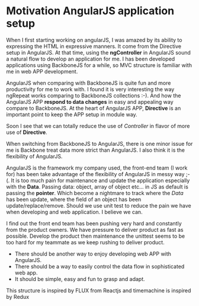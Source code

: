 # Motivation AngularJS application setup

When I first starting working on angularJS, I was amazed by its ability to expressing the HTML in expressive manners.
It come from the Directive setup in AngularJS. At that time, using the **ngController** in AngularJS sound a natural flow
to develop an application for me. I has been developed applications using BackboneJS for a while, so MVC structure is
familiar with me in web APP development.

AngularJS when comparing with BackboneJS is quite fun and more productivity for me to work with. I found it is very
interesting the way ngRepeat works comparing to BackboneJS collections :-).
And how the AngularJS APP **respond to data changes** in easy and appealing way compare to BackboneJS.
At the heart of AngularJS APP, **Directive** is an important point to keep the APP setup in module way.

Soon I see that we can totally reduce the use of *Controller* in flavor of more use of **Directive**.

When switching from BackboneJS to AngularJS, there is one minor issue for me is Backbone treat data more strict than
AngularJS. I also think it is the flexibility of AngularJS.

AngularJS is the framework my company used, the front-end team (I work for) has been take advantage of the flexibility
of AngularJS in messy way ;-(. It is too much pain for maintenance and update the application especially with the **Data**.
Passing data: object, array of object etc... in JS as default is passing the **pointer**. Which become a nightmare
to track where the *Data* has been update, where the field of an object has been update/replace/remove.
Should we use unit test to reduce the pain we have when developing and web application. I believe we can.

I find out the front end team has been pushing very hard and constantly from the product owners. We have pressure to
deliver product as fast as possible. Develop the product then maintenance the unittest seems to be too hard for my
teammate as we keep rushing to deliver product.

* There should be another way to enjoy developing web APP with AngularJS.
* There should be a way to easily control the data flow in sophisticated web app.
* It should be simple, easy and fun to grasp and adapt.

This structure is inspired by FLUX from Reactjs and timemachine is inspired by Redux
